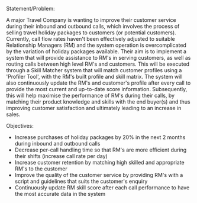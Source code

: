 Statement/Problem:

A major Travel Company is wanting to improve their customer service during their inbound and outbound calls, which involves the process of selling travel holiday packages to customers (or potential customers). Currently, call flow rates haven't been effectively adjusted to suitable Relationship Managers (RM) and the system operation is overcomplicated by the variation of holiday packages available. Their aim is to implement a system that will provide assistance to RM's in serving customers, as well as routing calls between high level RM's and customers. This will be executed through a Skill Matcher system that will match customer profiles using a 'Profiler Tool', with the RM's built profile and skill matrix. The system will also continuously update the RM's and customer's profile after every call to provide the most current and up-to-date score information. Subsequently, this will help maximise the performance of RM's during their calls, by matching their product knowledge and skills with the end buyer(s) and thus improving customer satisfaction and ultimately leading to an increase in sales. 


Objectives:

- Increase purchases of holiday packages by 20% in the next 2 months during inbound and outbound calls
- Decrease per-call handling time so that RM's are more efficient during their shifts (increase call rate per day)
- Increase customer retention by matching high skilled and appropriate RM's to the customer 
- Improve the quality of the customer service by providing RM's with a script and guidelines that suits the customer's enquiry
- Continuously update RM skill score after each call performance to have the most accurate data in the system


